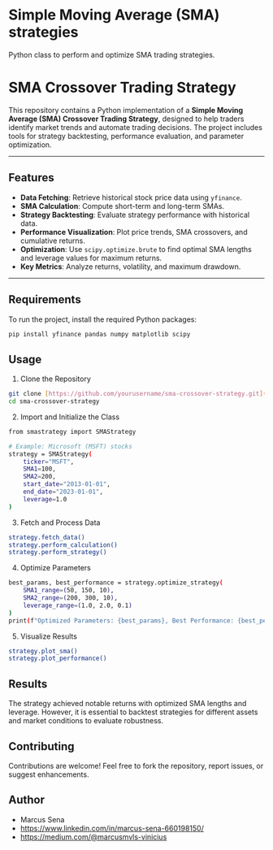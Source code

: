 # Simple Moving Average (SMA) strategies
Python class to perform and optimize SMA trading strategies.

# SMA Crossover Trading Strategy

This repository contains a Python implementation of a **Simple Moving Average (SMA) Crossover Trading Strategy**, designed to help traders identify market trends and automate trading decisions. The project includes tools for strategy backtesting, performance evaluation, and parameter optimization.

---

## Features

- **Data Fetching**: Retrieve historical stock price data using `yfinance`.
- **SMA Calculation**: Compute short-term and long-term SMAs.
- **Strategy Backtesting**: Evaluate strategy performance with historical data.
- **Performance Visualization**: Plot price trends, SMA crossovers, and cumulative returns.
- **Optimization**: Use `scipy.optimize.brute` to find optimal SMA lengths and leverage values for maximum returns.
- **Key Metrics**: Analyze returns, volatility, and maximum drawdown.

---

## Requirements

To run the project, install the required Python packages:

```bash
pip install yfinance pandas numpy matplotlib scipy
```

## Usage
1. Clone the Repository
```bash
git clone [https://github.com/yourusername/sma-crossover-strategy.git](https://github.com/Marcussena/python_algotrading.git)
cd sma-crossover-strategy
```
2. Import and Initialize the Class
```bash
from smastrategy import SMAStrategy

# Example: Microsoft (MSFT) stocks
strategy = SMAStrategy(
    ticker="MSFT",
    SMA1=100,
    SMA2=200,
    start_date="2013-01-01",
    end_date="2023-01-01",
    leverage=1.0
)
```
3. Fetch and Process Data
```bash
strategy.fetch_data()
strategy.perform_calculation()
strategy.perform_strategy()
```
4. Optimize Parameters
```bash
best_params, best_performance = strategy.optimize_strategy(
    SMA1_range=(50, 150, 10),
    SMA2_range=(200, 300, 10),
    leverage_range=(1.0, 2.0, 0.1)
)
print(f"Optimized Parameters: {best_params}, Best Performance: {best_performance}")
```
5. Visualize Results
```bash
strategy.plot_sma()
strategy.plot_performance()
```
## Results
The strategy achieved notable returns with optimized SMA lengths and leverage. However, it is essential to backtest strategies for different assets and market conditions to evaluate robustness.

## Contributing
Contributions are welcome! Feel free to fork the repository, report issues, or suggest enhancements.

## Author
- Marcus Sena
- https://www.linkedin.com/in/marcus-sena-660198150/
- https://medium.com/@marcusmvls-vinicius


